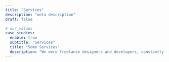 ```yaml
---
title: "Services"
description: "meta description"
draft: false

# our_values
case_studies:
  enable: true
  subtitle: "Services"
  title: "Some Services"
  description: "We were freelance designers and developers, constantly finding <br> ourselves deep in vague feedback. This made every client and team"
---
```

